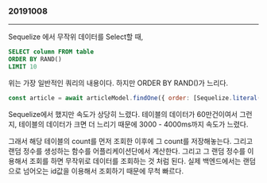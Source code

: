 ### 20191008
---

Sequelize 에서 무작위 데이터를 Select할 때,

```sql
SELECT column FROM table
ORDER BY RAND()
LIMIT 10
```

위는 가장 일반적인 쿼리의 내용이다.
하지만 ORDER BY RAND()가 느리다.

```javascript
const article = await articleModel.findOne({ order: [Sequelize.literal('rand()')], where: { articleType: 1 } });
```

Sequelize에서 했지만 속도가 상당히 느렸다.
테이블의 데이터가 60만건이여서 그런지, 테이블의 데이터가 크면 더 느리기 때문에 3000 - 4000ms까지 속도가 느렸다.

그래서 해당 테이블의 count를 먼저 조회한 이후에 그 count를 저장해놓는다.
그리고 랜덤 정수를 생성하는 함수를 어플리케이션단에서 계산한다.
그리고 그 랜덤 정수를 이용해서 조회를 하면 무작위로 데이터를 조회하는 것 처럼 된다.
실제 백엔드에서는 랜덤으로 넘어오는 id값을 이용해서 조회하기 때문에 무척 빠르다.